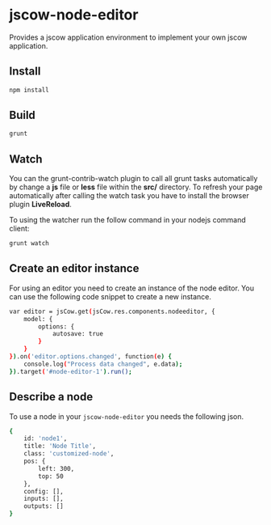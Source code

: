# jscow-node-editor
Provides a jscow application environment to implement your own jscow application.

## Install

```sh
npm install
```

## Build

```sh
grunt
```

## Watch
You can the grunt-contrib-watch plugin to call all grunt tasks automatically by change a **js** file or **less** file within the **src/** directory. To refresh your page automatically after calling the watch task you have to install the browser plugin **LiveReload**.

To using the watcher run the follow command in your nodejs command client:
```sh
grunt watch
```

## Create an editor instance
For using an editor you need to create an instance of the node editor.
You can use the following code snippet to create a new instance.
```sh
var editor = jsCow.get(jsCow.res.components.nodeeditor, {
	model: {
		options: {
			autosave: true
		}
	}
}).on('editor.options.changed', function(e) {
	console.log("Process data changed", e.data);
}).target('#node-editor-1').run();
```

## Describe a node
To use a node in your `jscow-node-editor` you needs the following json.

```sh
{
	id: 'node1',
	title: 'Node Title',
	class: 'customized-node',
	pos: {
		left: 300,
		top: 50
	},
	config: [],
	inputs: [],
	outputs: []
}
```
